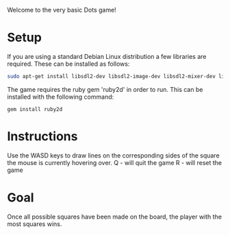 Welcome to the very basic Dots game!

# Setup

If you are using a standard Debian Linux distribution a few libraries are required. These can be installed as follows: 

```bash 
sudo apt-get install libsdl2-dev libsdl2-image-dev libsdl2-mixer-dev libsdl2-ttf-dev
```

The game requires the ruby gem 'ruby2d' in order to run. This can be installed with the following command:
```
gem install ruby2d
```

# Instructions 
Use the WASD keys to draw lines on the corresponding sides of the square the mouse is currently hovering over.
Q - will quit the game 
R - will reset the game

# Goal 
Once all possible squares have been made on the board, the player with the most squares wins.
